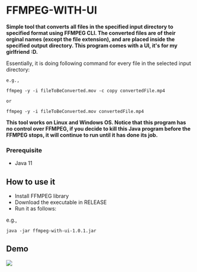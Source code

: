 # FFMPEG-WITH-UI

**Simple tool that converts all files in the specified input directory to specified format using FFMPEG CLI. The converted files are of their orginal names (except the file extension), and are placed inside the specified output directory. This program comes with a UI, it's for my girlfriend :D.**

Essentially, it is doing following command for every file in the selected input directory:

    e.g.,

    ffmpeg -y -i fileToBeConverted.mov -c copy convertedFile.mp4

    or
    
    ffmpeg -y -i fileToBeConverted.mov convertedFile.mp4

**This tool works on Linux and Windows OS. Notice that this program has no control over FFMPEG, if you decide to kill this Java program before the FFMPEG stops, it will continue to run until it has done its job.**

### Prerequisite

- Java 11

## How to use it

- Install FFMPEG library
- Download the executable in RELEASE
- Run it as follows:

e.g.,
    
    java -jar ffmpeg-with-ui-1.0.1.jar

## Demo

<img src="https://user-images.githubusercontent.com/45169791/76688205-ae744c80-6622-11ea-9027-c30bab145b55.gif">
